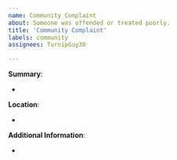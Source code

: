 ```yaml
---
name: Community Complaint
about: Someone was offended or treated poorly.
title: 'Community Complaint'
labels: community
assignees: TurnipGuy30

---
```


<!-- Please read through the following very carefully. -->

<!--
- Describe the issue -
Who has been targeted, and by who?
-->

**Summary**:

- 

<!--
- Location -
Where did this take place? Can you give a link?
-->

**Location**:

- 

<!--
- Additional information -
Add any other context about the issue here.
-->

**Additional Information**:

- 

<!-- Thank you for your time! We'll get back to you as soon as possible. -->
